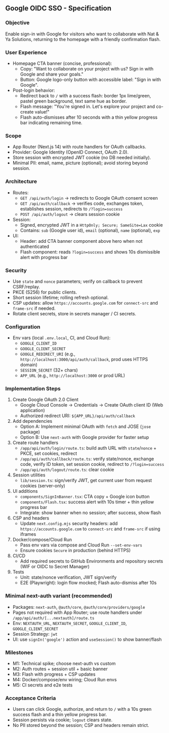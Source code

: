 ## Google OIDC SSO - Specification

### Objective
Enable sign-in with Google for visitors who want to collaborate with Nat & Ya Solutions, returning to the homepage with a friendly confirmation flash.

### User Experience
- Homepage CTA banner (concise, professional):
  - Copy: "Want to collaborate on your project with us? Sign in with Google and share your goals."
  - Button: Google logo-only button with accessible label: "Sign in with Google".
- Post-login behavior:
  - Redirect back to `/` with a success flash: border 1px lime/green, pastel green background, text same hue as border.
  - Flash message: "You're signed in. Let's explore your project and co-create value!"
  - Flash auto-dismisses after 10 seconds with a thin yellow progress bar indicating remaining time.

### Scope
- App Router (Next.js 14) with route handlers for OAuth callbacks.
- Provider: Google Identity (OpenID Connect, OAuth 2.0).
- Store session with encrypted JWT cookie (no DB needed initially).
- Minimal PII: email, name, picture (optional); avoid storing beyond session.

### Architecture
- Routes:
  - `GET /api/auth/login` -> redirects to Google OAuth consent screen
  - `GET /api/auth/callback` -> verifies code, exchanges token, establishes session, redirects to `/?login=success`
  - `POST /api/auth/logout` -> clears session cookie
- Session:
  - Signed, encrypted JWT in a `HttpOnly; Secure; SameSite=Lax` cookie
  - Contains: `sub` (Google user id), `email` (optional), `name` (optional), `exp`
- UI:
  - Header: add CTA banner component above hero when not authenticated
  - Flash component: reads `?login=success` and shows 10s dismissible alert with progress bar

### Security
- Use `state` and `nonce` parameters; verify on callback to prevent CSRF/replay.
- PKCE (S256) for public clients.
- Short session lifetime; rolling refresh optional.
- CSP updates: allow `https://accounts.google.com` for `connect-src` and `frame-src` if needed.
- Rotate client secrets, store in secrets manager / CI secrets.

### Configuration
- Env vars (local `.env.local`, CI, and Cloud Run):
  - `GOOGLE_CLIENT_ID`
  - `GOOGLE_CLIENT_SECRET`
  - `GOOGLE_REDIRECT_URI` (e.g., `http://localhost:3000/api/auth/callback`, prod uses HTTPS domain)
  - `SESSION_SECRET` (32+ chars)
  - `APP_URL` (e.g., `http://localhost:3000` or prod URL)

### Implementation Steps
1) Create Google OAuth 2.0 Client
   - Google Cloud Console -> Credentials -> Create OAuth client ID (Web application)
   - Authorized redirect URI: `${APP_URL}/api/auth/callback`
2) Add dependencies
   - Option A: Implement minimal OAuth with `fetch` and JOSE (`jose` package)
   - Option B: Use `next-auth` with Google provider for faster setup
3) Create route handlers
   - `/app/api/auth/login/route.ts`: build auth URL with `state`/`nonce` + PKCE, set cookies, redirect
   - `/app/api/auth/callback/route.ts`: verify state/nonce, exchange code, verify ID token, set session cookie, redirect to `/?login=success`
   - `/app/api/auth/logout/route.ts`: clear cookie
4) Session utilities
   - `lib/session.ts`: sign/verify JWT, get current user from request cookies (server-only)
5) UI additions
   - `components/SignInBanner.tsx`: CTA copy + Google icon button
   - `components/Flash.tsx`: success alert with 10s timer + thin yellow progress bar
   - Integrate: show banner when no session; after success, show flash
6) CSP and headers
   - Update `next.config.mjs` security headers: add `https://accounts.google.com` to `connect-src` and `frame-src` if using iframes
7) Docker/compose/Cloud Run
   - Pass env vars via compose and Cloud Run `--set-env-vars`
   - Ensure cookies `Secure` in production (behind HTTPS)
8) CI/CD
   - Add required secrets to GitHub Environments and repository secrets (WIF or OIDC to Secret Manager)
9) Tests
   - Unit: state/nonce verification, JWT sign/verify
   - E2E (Playwright): login flow mocked; Flash auto-dismiss after 10s

### Minimal next-auth variant (recommended)
- Packages: `next-auth`, `@auth/core`, `@auth/core/providers/google`
- Pages not required with App Router; use route handlers under `/app/api/auth/[...nextauth]/route.ts`
- Env: `NEXTAUTH_URL`, `NEXTAUTH_SECRET`, `GOOGLE_CLIENT_ID`, `GOOGLE_CLIENT_SECRET`
- Session Strategy: `jwt`
- UI: use `signIn('google')` action and `useSession()` to show banner/flash

### Milestones
- M1: Technical spike; choose next-auth vs custom
- M2: Auth routes + session util + basic banner
- M3: Flash with progress + CSP updates
- M4: Docker/compose/env wiring; Cloud Run envs
- M5: CI secrets and e2e tests

### Acceptance Criteria
- Users can click Google, authorize, and return to `/` with a 10s green success flash and a thin yellow progress bar.
- Session persists via cookie; `logout` clears state.
- No PII stored beyond the session; CSP and headers remain strict.
